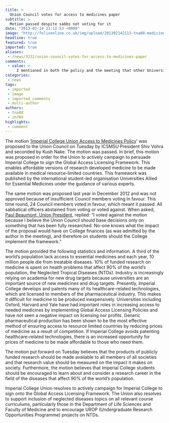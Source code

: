 ```yaml
---
title: >
  Union Council votes for access to medicines paper
subtitle: >
  Motion passed despite sabbs not voting for it
date: "2013-02-14 21:12:53 +0000"
image: "http://felixonline.co.uk/img/upload/201302142113-tna08-medicines-2.jpg"
headline: true
featured: true
imported: true
aliases:
 - /news/3332/union-council-votes-for-access-to-medicines-paper
comments:
 - value: >
     I mentioned in both the policy and the meeting that other Universities that had adopted similar policies had not seen any impact on their finances, however the Global Access Licensing Framework is stricter than the other policies that have been adopted to ensure it'll be more transparent, and more consistent with it's approach to making affordable versions of medicines available. Therefore it would be difficult for me to put an exact figure on the financial impact it may have on the college. However it would be small, if any, as the revenues the college generates through licensing of it's intellectual property in the last couple of years has been between £600k-£1m for all it's IP licensed. Medicines, vaccines and diagnostics account for only a fraction of that, and the potential loss in revenue from those would be an even smaller fraction of that. <br>All this also needs to be weighed up against the massive social benefit such a policy could have on access to medicines in poorer countries,I was there at Counci
categories:
 - news
tags:
 - imported
 - image
 - imported_comments
 - multi-author
authors:
 - tna08
 - zh709
highlights:
 - comment
---
```


The motion [‘Imperial College Union Access to Medicines Policy](https://www.imperialcollegeunion.org/your-union/how-were-run/committees/12-13/Union_Council/file/1855)’ was proposed to the Union Council on Tuesday by ICSMSU President Shiv Vohra and seconded by Kush Nake. The motion was passed. In brief, this motion was proposed in order for the Union to actively campaign to persuade Imperial College to sign the Global Access Licensing Framework. This enables affordable versions of research developed medicine to be made available in medical resource-limited countries. This framework was published by the international student-led organisation Universities Allied for Essential Medicines under the guidance of various experts.

The same motion was proposed last year in December 2012 and was not approved because of insufficient Council members voting in favour. This time round, 24 Council members voted in favour, which meant it passed. All sabbatical officers abstained from voting or voted against. When asked, [Paul Beaumont, Union President](https://www.imperialcollegeunion.org/your-union/your-representatives/sabbatical-officers/paul-beaumont), replied: “I voted against the motion because I believe the Union Council should base decisions only on something that has been fully researched. No-one knows what the impact of the proposal would have on College finances (as was admitted by the author in the meeting), and therefore on students should the College implement the framework.”

The motion provided the following statistics and information. A third of the world’s population lack access to essential medicines and each year, 10 million people die from treatable diseases. 10% of funded research on medicine is spent on health problems that affect 90% of the world’s population, the Neglected Tropical Diseases (NTDs). Industry is increasingly relying on academia for new drug targets because universities are an important source of new medicines and drug targets. Presently, Imperial College develops and patents many of its healthcare-related technologies, which are licensed to members of the pharmaceutical industry. This makes it difficult for medicine to be produced inexpensively. Universities including Oxford, Harvard and Yale have had important roles in increasing access to needed medicines by implementing Global Access Licensing Policies and have not seen a negative impact on licensing nor profits. Generic pharmaceutical production has been shown to be the most effective method of ensuring access to resource limited countries by reducing prices of medicine as a result of competition. If Imperial College avoids patenting healthcare-related technologies, there is an increased opportunity for prices of medicine to be made affordable to those who need them.

The motion put forward on Tuesday believes that the products of publicly funded research should be made available to all members of all societies and that research value should be measured on the impact it makes on society. Furthermore, the motion believes that Imperial College students should be encouraged to learn about and consider a research career in the field of the diseases that affect 90% of the world’s population.

Imperial College Union resolves to actively campaign for Imperial College to sign onto the Global Access Licensing Framework. The Union also resolves to support inclusion of neglected diseases topics on all relevant course curriculums, particularly those in the Department of Life Sciences and Faculty of Medicine and to encourage UROP (Undergraduate Research Opportunities Programme) projects on NTDs.
